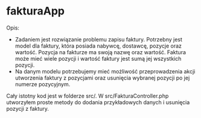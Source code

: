 # fakturaApp
Opis: 
* Zadaniem jest rozwiązanie problemu zapisu faktury. Potrzebny jest model dla faktury,
która posiada nabywcę, dostawcę, pozycje oraz wartość. Pozycja na fakturze
ma swoją nazwę oraz wartość. Faktura może mieć wiele pozycji i wartość faktury
jest sumą jej wszystkich pozycji.
* Na danym modelu potrzebujemy mieć możliwość przeprowadzenia akcji utworzenia faktury
z pozycjami oraz usunięcia wybranej pozycji po jej numerze pozycyjnym.

Cały istotny kod jest w folderze src/. W src/FakturaController.php utworzyłem proste metody do dodania przykładowych danych i usunięcia pozycji z faktury.



